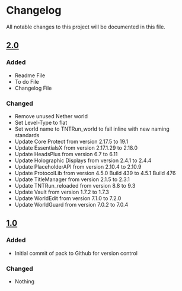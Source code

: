 # Changelog
All notable changes to this project will be documented in this file.

## [2.0]

### Added
- Readme File
- To do File
- Changelog File

### Changed
- Remove unused Nether world
- Set Level-Type to flat
- Set world name to TNTRun_world to fall inline with new naming standards
- Update Core Protect from version 2.17.5 to 19.1
- Update EssentialsX from version 2.17.1.29 to 2.18.0
- Update HeadsPlus from version 6.7 to 6.11
- Update Holographic Displays from version 2.4.1 to 2.4.4
- Update PlaceholderAPI from version 2.10.4 to 2.10.9
- Update ProtocolLib from version 4.5.0 Build 439 to 4.5.1 Build 476
- Update TitleManager from version 2.1.5 to 2.3.1
- Update TNTRun_reloaded from version 8.8 to 9.3
- Update Vault from version 1.7.2 to 1.7.3
- Update WorldEdit from version 7.1.0 to 7.2.0
- Update WorldGuard from version 7.0.2 to 7.0.4

## [1.0]

### Added
- Initial commit of pack to Github for version control

### Changed
- Nothing

[2.0]: https://github.com/apexhosting/TNTRun/releases/tag/2.0
[1.0]: https://github.com/apexhosting/TNTRun/releases/tag/1.0